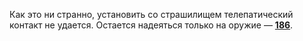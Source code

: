 Как это ни странно, установить со страшилищем телепатический контакт не удается. Остается надеяться только на оружие — [**186**](#n_186).

